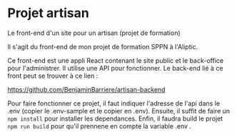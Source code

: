 # Projet artisan

Le front-end d'un site pour un artisan (projet de formation)

Il s'agit du front-end de mon projet de formation SPPN à l'Aliptic.

Ce front-end est une appli React contenant le site public et le back-office pour l'administrer. Il utilise une API pour fonctionner. Le back-end lié à ce front peut se trouver à ce lien :

https://github.com/BenjaminBarriere/artisan-backend

Pour faire fonctionner ce projet, il faut indiquer l'adresse de l'api dans le .env (copier le .env-sample et le copier en .env). Ensuite, il suffit de faire un `npm install` pour installer les dependances. Enfin, il faudra build le projet `npm run build` pour qu'il prennene en compte la variable .env .
